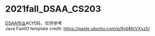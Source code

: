 # 2021fall_DSAA_CS203
[DSAA作业](https://acm.sustech.edu.cn/onlinejudge/contest.php)AC代码，仅供参考  
Java FastIO template credit: https://paste.ubuntu.com/p/6ybMcVXvz5/
